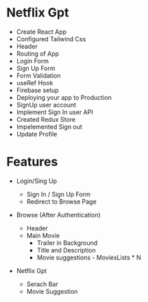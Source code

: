 # Netflix Gpt

- Create React App
- Configured Tailwind Css
- Header
- Routing of App
- Login Form
- Sign Up Form
- Form Validation
- useRef Hook
- Firebase setup
- Deploying your app to Production
- SignUp user account
- Implement Sign In user API
- Created Redux Store
- Impelemented Sign out
- Update Profile

# Features
- Login/Sing Up
   - Sign In / Sign Up Form
   - Redirect to Browse Page
- Browse (After Authentication)
   - Header
   - Main Movie
       - Trailer in Background
       - Title and Description
       - Movie suggestions 
             - MoviesLists * N

- Netflix Gpt
    - Serach Bar
    - Movie Suggestion
